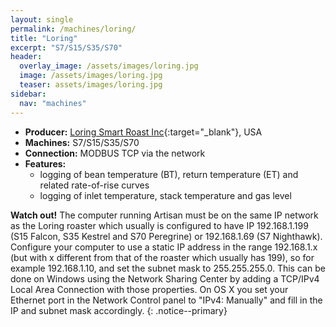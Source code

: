 ```yaml
---
layout: single
permalink: /machines/loring/
title: "Loring"
excerpt: "S7/S15/S35/S70"
header:
  overlay_image: /assets/images/loring.jpg
  image: /assets/images/loring.jpg
  teaser: assets/images/loring.jpg
sidebar:
  nav: "machines"
---
```

* __Producer:__ [Loring Smart Roast Inc](https://loring.com){:target="_blank"}, USA
* __Machines:__ S7/S15/S35/S70
* __Connection:__ MODBUS TCP via the network
* __Features:__ 
  - logging of bean temperature (BT), return temperature (ET) and related rate-of-rise curves
  - logging of inlet temperature, stack temperature and gas level

**Watch out!** The computer running Artisan must be on the same IP network as the Loring roaster which usually is configured to have IP 192.168.1.199 (S15 Falcon, S35 Kestrel and S70 Peregrine) or 192.168.1.69 (S7 Nighthawk). Configure your computer to use a static IP address in the range 192.168.1.x (but with x different from that of the roaster which usually has 199), so for example 192.168.1.10, and set the subnet mask to 255.255.255.0. This can be done on Windows using the Network Sharing Center by adding a TCP/IPv4 Local Area Connection with those properties. On OS X you set your Ethernet port in the Network Control panel to "IPv4: Manually" and fill in the IP and subnet mask accordingly.
{: .notice--primary}